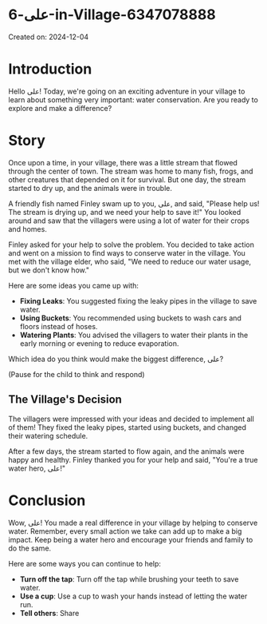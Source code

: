 # علی-6-in-Village-6347078888

Created on: 2024-12-04

**Introduction**
================================

Hello علی! Today, we're going on an exciting adventure in your village to learn about something very important: water conservation. Are you ready to explore and make a difference?

**Story**
==========

Once upon a time, in your village, there was a little stream that flowed through the center of town. The stream was home to many fish, frogs, and other creatures that depended on it for survival. But one day, the stream started to dry up, and the animals were in trouble.

A friendly fish named Finley swam up to you, علی, and said, "Please help us! The stream is drying up, and we need your help to save it!" You looked around and saw that the villagers were using a lot of water for their crops and homes.

Finley asked for your help to solve the problem. You decided to take action and went on a mission to find ways to conserve water in the village. You met with the village elder, who said, "We need to reduce our water usage, but we don't know how."

Here are some ideas you came up with:

*   **Fixing Leaks**: You suggested fixing the leaky pipes in the village to save water.
*   **Using Buckets**: You recommended using buckets to wash cars and floors instead of hoses.
*   **Watering Plants**: You advised the villagers to water their plants in the early morning or evening to reduce evaporation.

Which idea do you think would make the biggest difference, علی?

(Pause for the child to think and respond)

**The Village's Decision**
-------------------------

The villagers were impressed with your ideas and decided to implement all of them! They fixed the leaky pipes, started using buckets, and changed their watering schedule.

After a few days, the stream started to flow again, and the animals were happy and healthy. Finley thanked you for your help and said, "You're a true water hero, علی!"

**Conclusion**
==============

Wow, علی! You made a real difference in your village by helping to conserve water. Remember, every small action we take can add up to make a big impact. Keep being a water hero and encourage your friends and family to do the same.

Here are some ways you can continue to help:

*   **Turn off the tap**: Turn off the tap while brushing your teeth to save water.
*   **Use a cup**: Use a cup to wash your hands instead of letting the water run.
*   **Tell others**: Share